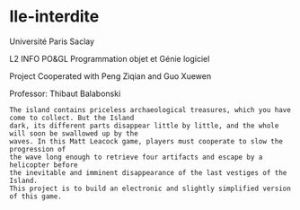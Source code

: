 # Ile-interdite

Université Paris Saclay

L2 INFO PO&GL
Programmation objet et Génie logiciel

Project
Cooperated with Peng Ziqian and Guo Xuewen

Professor: Thibaut Balabonski


    The island contains priceless archaeological treasures, which you have come to collect. But the Island
    dark, its different parts disappear little by little, and the whole will soon be swallowed up by the
    waves. In this Matt Leacock game, players must cooperate to slow the progression of
    the wave long enough to retrieve four artifacts and escape by a helicopter before
    the inevitable and imminent disappearance of the last vestiges of the Island.
    This project is to build an electronic and slightly simplified version of this game.
